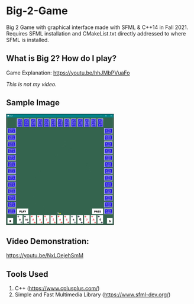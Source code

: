 # Big-2-Game
Big 2 Game with graphical interface made with SFML & C++14 in Fall 2021. Requires SFML installation and CMakeList.txt directly addressed to where SFML is installed.

## What is Big 2? How do I play?

Game Explanation: https://youtu.be/hhJMbPVuaFo

*This is not my video.*

## Sample Image

<img src="Sample.jpg" height="300"/>

## Video Demonstration: 
https://youtu.be/NxLOejehSmM
## Tools Used
1. C++ (https://www.cplusplus.com/)
2. Simple and Fast Multimedia Library (https://www.sfml-dev.org/)
